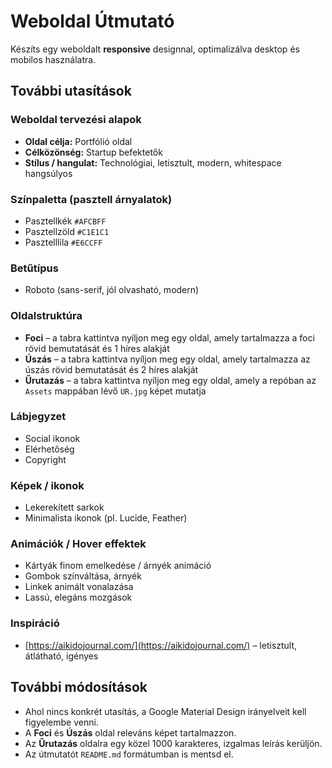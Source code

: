 # Weboldal Útmutató

Készíts egy weboldalt **responsive** designnal, optimalizálva desktop és mobilos használatra.

## További utasítások

### Weboldal tervezési alapok

- **Oldal célja:** Portfólió oldal
- **Célközönség:** Startup befektetők
- **Stílus / hangulat:** Technológiai, letisztult, modern, whitespace hangsúlyos

### Színpaletta (pasztell árnyalatok)

- Pasztellkék `#AFCBFF`
- Pasztellzöld `#C1E1C1`
- Pasztelllila `#E6CCFF`

### Betűtípus

- Roboto (sans-serif, jól olvasható, modern)

### Oldalstruktúra

- **Foci** – a tabra kattintva nyíljon meg egy oldal, amely tartalmazza a foci rövid bemutatását és 1 híres alakját
- **Úszás** – a tabra kattintva nyíljon meg egy oldal, amely tartalmazza az úszás rövid bemutatását és 2 híres alakját
- **Űrutazás** – a tabra kattintva nyíljon meg egy oldal, amely a repóban az `Assets` mappában lévő `UR.jpg` képet mutatja

### Lábjegyzet

- Social ikonok
- Elérhetőség
- Copyright

### Képek / ikonok

- Lekerekített sarkok
- Minimalista ikonok (pl. Lucide, Feather)

### Animációk / Hover effektek

- Kártyák finom emelkedése / árnyék animáció
- Gombok színváltása, árnyék
- Linkek animált vonalazása
- Lassú, elegáns mozgások

### Inspiráció

- [https://aikidojournal.com/](https://aikidojournal.com/) – letisztult, átlátható, igényes

## További módosítások

- Ahol nincs konkrét utasítás, a Google Material Design irányelveit kell figyelembe venni.
- A **Foci** és **Úszás** oldal releváns képet tartalmazzon.
- Az **Űrutazás** oldalra egy közel 1000 karakteres, izgalmas leírás kerüljön.
- Az útmutatót `README.md` formátumban is mentsd el.

